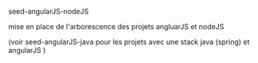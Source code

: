 seed-angularJS-nodeJS

mise en place de l'arborescence des projets angluarJS et nodeJS

(voir seed-angularJS-java pour les projets avec une stack java (spring) et angularJS )

